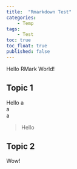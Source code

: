 ```yaml
---
title:  "Rmarkdown Test"
categories:
    - Temp
tags:
    - Test
toc: true
toc_float: true
published: false
---
```

Hello RMark World!

## Topic 1
Hello
a   
a   
a   

> Hello

## Topic 2
Wow!

